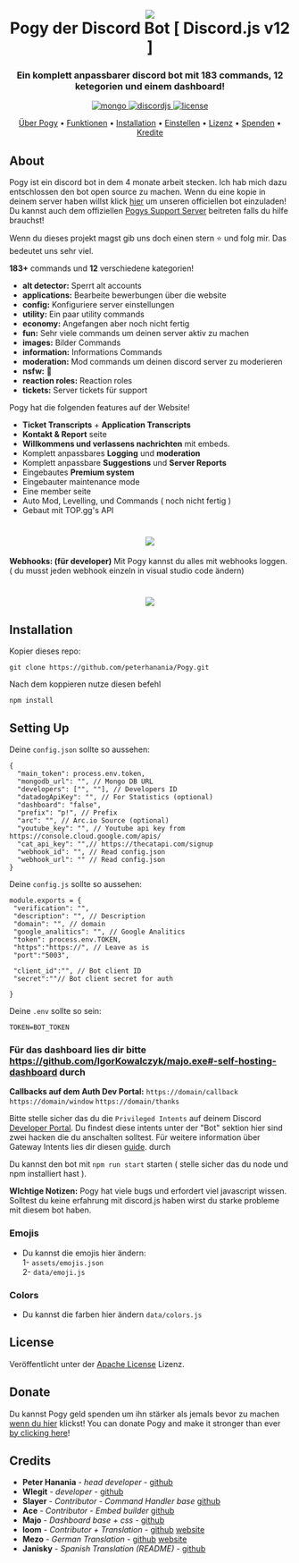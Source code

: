 <h1 align="center">
 <br>
  <a href="https://github.com/peterhanania"><img src="https://pogy.xyz/thumb.png"></a>
  <br>
  Pogy der Discord Bot [ Discord.js v12 ]
  <br>
</h1>

<h3 align=center>Ein komplett anpassbarer discord bot mit 183 commands, 12 ketegorien und einem dashboard!</h3>


<div align=center>

 <a href="https://github.com/mongodb/mongo">
    <img src="https://img.shields.io/badge/MongoDB-%234ea94b.svg?&style=for-the-badge&logo=mongodb&logoColor=white" alt="mongo">
  </a>
  
  <a href="https://github.com/discordjs">
    <img src="https://img.shields.io/badge/discord.js-v12.5.3-blue.svg?logo=npm" alt="discordjs">
  </a>

  <a href="https://github.com/peterhanania/Pogy/blob/main/LICENSE">
    <img src="https://img.shields.io/badge/license-Apache%202-blue" alt="license">
  </a>

</div>

<p align="center">
  <a href="#about">Über Pogy</a>
  •
  <a href="#features">Funktionen</a>
  •
  <a href="#installation">Installation</a>
  •
  <a href="#setting-up">Einstellen</a>
  •
  <a href="#license">Lizenz</a>
  •
  <a href="#donate">Spenden</a>
  •
  <a href="#credits">Kredite</a>
</p>

## About

Pogy ist ein discord bot in dem 4 monate arbeit stecken. Ich hab mich dazu entschlossen den bot open source zu machen. Wenn du eine kopie in deinem server haben willst klick [hier](https://pogy.xyz/invite) um unseren officiellen bot einzuladen! Du kannst auch dem offiziellen [Pogys Support Server](https://pogy.xyz/support) beitreten falls du hilfe brauchst!

Wenn du dieses projekt magst gib uns doch einen stern ⭐ und folg mir. Das bedeutet uns sehr viel.

**183+** commands und **12** verschiedene kategorien!

  * **alt detector:** Sperrt alt accounts
  * **applications:** Bearbeite bewerbungen über die website
  * **config:** Konfiguriere server einstellungen
  * **utility:** Ein paar utility commands
  * **economy:** Angefangen aber noch nicht fertig
  * **fun:** Sehr viele commands um deinen server aktiv zu machen
  * **images:** Bilder Commands
  * **information:** Informations Commands
  * **moderation:** Mod commands um deinen discord server zu moderieren
  * **nsfw:** 👀
  * **reaction roles:** Reaction roles
  * **tickets:** Server tickets für support

Pogy hat die folgenden features auf der Website!

  * **Ticket Transcripts** + **Application Transcripts**
  * **Kontakt & Report** seite
  * **Willkommens und verlassens nachrichten** mit embeds.
  * Komplett anpassbares **Logging** und **moderation**
  * Komplett anpassbare **Suggestions** und **Server Reports**
  * Eingebautes **Premium system**
  * Eingebauter maintenance mode
  * Eine member seite
  * Auto Mod, Levelling, und Commands ( noch nicht fertig )
  * Gebaut mit TOP.gg's API
 
 <h1 align="center">
  <a href="https://github.com/peterhanania"><img src="https://i.imgur.com/On7mMNg.jpg["></a>
</h1>

  
**Webhooks: (für developer)**
Mit Pogy kannst du alles mit webhooks loggen. ( du musst jeden webhook einzeln in visual studio code ändern)

<h1 align="center">
  <a href="https://github.com/peterhanania"><img src="https://i.imgur.com/vbGuLdL.jpg"></a>
</h1>

## Installation

Kopier dieses repo:
```
git clone https://github.com/peterhanania/Pogy.git
```
Nach dem koppieren nutze diesen befehl
```
npm install
```


## Setting Up

Deine `config.json` sollte so aussehen:
```
{
  "main_token": process.env.token, 
  "mongodb_url": "", // Mongo DB URL
  "developers": ["", ""], // Developers ID
  "datadogApiKey": "", // For Statistics (optional)
  "dashboard": "false", 
  "prefix": "p!", // Prefix
  "arc": "", // Arc.io Source (optional)
  "youtube_key": "", // Youtube api key from https://console.cloud.google.com/apis/
  "cat_api_key": "",// https://thecatapi.com/signup
  "webhook_id": "", // Read config.json
  "webhook_url": "" // Read config.json
}

```

Deine `config.js` sollte so aussehen:
```
module.exports = {
 "verification": "",
 "description": "", // Description
 "domain": "", // domain
 "google_analitics": "", // Google Analitics
 "token": process.env.TOKEN,
 "https":"https://", // Leave as is
 "port":"5003",

 "client_id":"", // Bot client ID
 "secret":""// Bot client secret for auth

}
```
Deine `.env` sollte so sein:
```
TOKEN=BOT_TOKEN
```

### Für das dashboard lies dir bitte https://github.com/IgorKowalczyk/majo.exe#-self-hosting-dashboard durch

**Callbacks auf dem Auth Dev Portal:**
`https://domain/callback`
`https://domain/window`
`https://domain/thanks`

Bitte stelle sicher das du die `Privileged Intents` auf deinem Discord [Developer Portal](https://discordapp.com/developers/applications/). Du findest diese intents unter der "Bot" sektion hier sind zwei hacken die du anschalten solltest. Für weitere information über Gateway Intents lies dir diesen [guide](https://discordjs.guide/popular-topics/intents.html#the-intents-bit-field-wrapper). durch 

Du kannst den bot mit `npm run start` starten ( stelle sicher das du node und npm installiert hast ).

**WIchtige Notizen:** Pogy hat viele bugs und erfordert viel javascript wissen. Solltest du keine erfahrung mit discord.js haben wirst du starke probleme mit diesem bot haben.

### Emojis 
- Du kannst die emojis hier ändern: <br>
1- `assets/emojis.json` <br>
2- `data/emoji.js`

### Colors
- Du kannst die farben hier ändern `data/colors.js`

## License
Veröffentlicht unter der [Apache License](http://www.apache.org/licenses/LICENSE-2.0) Lizenz.

## Donate
Du kannst Pogy geld spenden um ihn stärker als jemals bevor zu machen [wenn du hier](https://paypal.me/pogybot) klickst! 
You can donate Pogy and make it stronger than ever [by clicking here](https://paypal.me/pogybot)!

## Credits
* **Peter Hanania** - *head developer* - [github](https://github.com/peterhanania)
* **Wlegit** - *developer*  - [github](https://github.com/wlegit)
* **Slayer** - *Contributor - Command Handler base* [github](https://github.com/GhostSlayer)
* **Ace** - *Contributor - Embed builder* [github](https://github.com/Glitchii)
* **Majo** - *Dashboard base + css* - [github](https://github.com/IgorKowalczyk/)
* **loom** - *Contributor + Translation* - [github](https://github.com/loom4k/) [website](https://loom4k.me)
* **Mezo** - *German Translation* - [github](https://github.com/mezotv/) [website](https://devdominik.com)
* **Janisky** - *Spanish Translation (README)* - [github](https://github.com/Janisky/)
